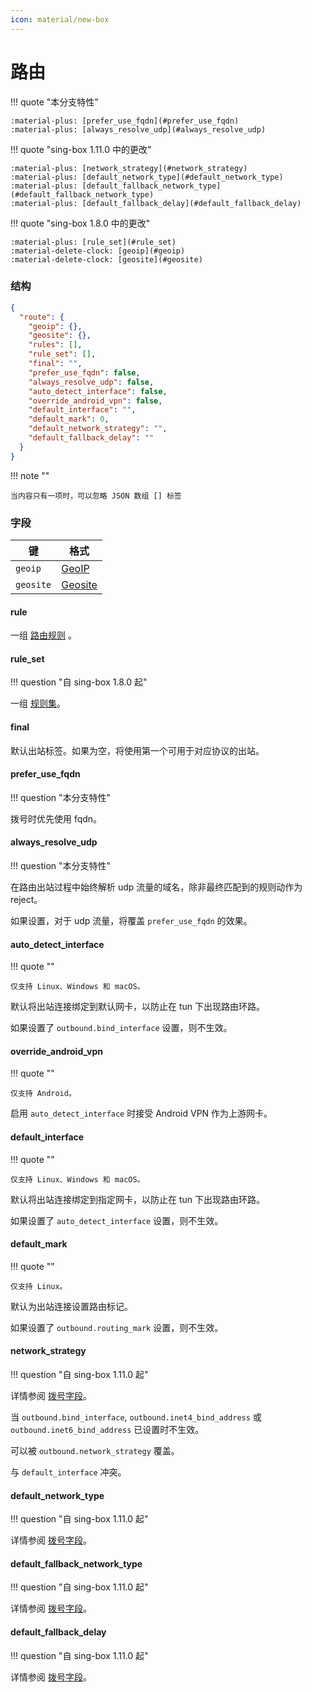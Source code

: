 ```yaml
---
icon: material/new-box
---
```


# 路由

!!! quote "本分支特性"

    :material-plus: [prefer_use_fqdn](#prefer_use_fqdn)
    :material-plus: [always_resolve_udp](#always_resolve_udp)

!!! quote "sing-box 1.11.0 中的更改"

    :material-plus: [network_strategy](#network_strategy)  
    :material-plus: [default_network_type](#default_network_type)  
    :material-plus: [default_fallback_network_type](#default_fallback_network_type)  
    :material-plus: [default_fallback_delay](#default_fallback_delay)

!!! quote "sing-box 1.8.0 中的更改"

    :material-plus: [rule_set](#rule_set)  
    :material-delete-clock: [geoip](#geoip)  
    :material-delete-clock: [geosite](#geosite)

### 结构

```json
{
  "route": {
    "geoip": {},
    "geosite": {},
    "rules": [],
    "rule_set": [],
    "final": "",
    "prefer_use_fqdn": false,
    "always_resolve_udp": false,
    "auto_detect_interface": false,
    "override_android_vpn": false,
    "default_interface": "",
    "default_mark": 0,
    "default_network_strategy": "",
    "default_fallback_delay": ""
  }
}
```

!!! note ""

    当内容只有一项时，可以忽略 JSON 数组 [] 标签

### 字段

| 键         | 格式                    |
|-----------|-----------------------|
| `geoip`   | [GeoIP](./geoip/)     |
| `geosite` | [Geosite](./geosite/) |

#### rule

一组 [路由规则](./rule/)    。

#### rule_set

!!! question "自 sing-box 1.8.0 起"

一组 [规则集](/configuration/rule-set/)。

#### final

默认出站标签。如果为空，将使用第一个可用于对应协议的出站。

#### prefer_use_fqdn

!!! question "本分支特性"

拨号时优先使用 fqdn。

#### always_resolve_udp

!!! question "本分支特性"

在路由出站过程中始终解析 udp 流量的域名，除非最终匹配到的规则动作为 reject。

如果设置，对于 udp 流量，将覆盖 `prefer_use_fqdn` 的效果。

#### auto_detect_interface

!!! quote ""

    仅支持 Linux、Windows 和 macOS。

默认将出站连接绑定到默认网卡，以防止在 tun 下出现路由环路。

如果设置了 `outbound.bind_interface` 设置，则不生效。

#### override_android_vpn

!!! quote ""

    仅支持 Android。

启用 `auto_detect_interface` 时接受 Android VPN 作为上游网卡。

#### default_interface

!!! quote ""

    仅支持 Linux、Windows 和 macOS。

默认将出站连接绑定到指定网卡，以防止在 tun 下出现路由环路。

如果设置了 `auto_detect_interface` 设置，则不生效。

#### default_mark

!!! quote ""

    仅支持 Linux。

默认为出站连接设置路由标记。

如果设置了 `outbound.routing_mark` 设置，则不生效。

#### network_strategy

!!! question "自 sing-box 1.11.0 起"

详情参阅 [拨号字段](/configuration/shared/dial/#network_strategy)。

当 `outbound.bind_interface`, `outbound.inet4_bind_address` 或 `outbound.inet6_bind_address` 已设置时不生效。

可以被 `outbound.network_strategy` 覆盖。

与 `default_interface` 冲突。

#### default_network_type

!!! question "自 sing-box 1.11.0 起"

详情参阅 [拨号字段](/configuration/shared/dial/#default_network_type)。

#### default_fallback_network_type

!!! question "自 sing-box 1.11.0 起"

详情参阅 [拨号字段](/configuration/shared/dial/#default_fallback_network_type)。

#### default_fallback_delay

!!! question "自 sing-box 1.11.0 起"

详情参阅 [拨号字段](/configuration/shared/dial/#fallback_delay)。
